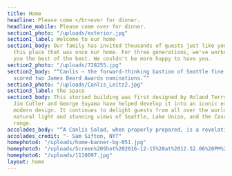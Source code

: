 ```yaml
---
title: Home
headline: Please come </br>over for dinner.
headline_mobile: Please come over for dinner.
section1_photo: "/uploads/exterior.jpg"
section1_label: Welcome to our home
section1_body: Our family has invited thousands of guests just like you to dine in
  this place that was once our home. For three generations, we've worked hard to bring
  you the best of the best. We couldn't be more happy to have you.
section2_photo: "/uploads/728255.jpg"
section2_body: "“Canlis — the forward-thinking bastion of Seattle fine dining just
  scored two James Beard Awards nominations.”"
section3_photo: "/uploads/Canlis_Leitz2.jpg"
section3_label: the space
section3_body: This storied building was first designed by Roland Terry in 1950.  Both
  Jim Cutler and George Suyama have helped develop it into an iconic expression of
  modern design. It continues to delight guests from all over the world with it’s
  natural light and stunning views of Seattle, Lake Union, and the Cascade mountain
  range.
accolades_body: "“A Canlis Salad, when properly prepared, is a revelation.”"
accolades_credit: "- Sam Sifton, NYT"
homephoto4: "/uploads/home-banner-bg-051.jpg"
homephoto5: "/uploads/Screen%20Shot%202016-12-15%20at%2012.52.06%20PM%20(1).png"
homephoto6: "/uploads/1110097.jpg"
layout: home
---
```


